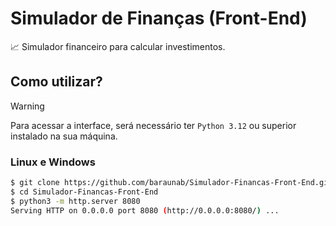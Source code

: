 # Simulador de Finanças (Front-End)

📈 Simulador financeiro para calcular investimentos.

## Como utilizar?
> [!WARNING]
> Para acessar a interface, será necessário ter `Python 3.12` ou superior instalado na sua máquina.

### Linux e Windows
```bash
$ git clone https://github.com/baraunab/Simulador-Financas-Front-End.git
$ cd Simulador-Financas-Front-End
$ python3 -m http.server 8080
Serving HTTP on 0.0.0.0 port 8080 (http://0.0.0.0:8080/) ...
```
